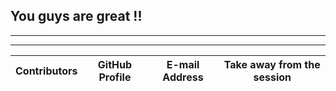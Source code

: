 ## **You guys are great !!**
---
***

| **Contributors** | **GitHub Profile** | **E-mail Address** | **Take away from the session** |  
| - | - | - | - | 
